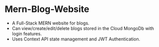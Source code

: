 # Mern-Blog-Website
- A Full-Stack MERN website for blogs.
- Can view/create/edit/delete blogs stored in the Cloud MongoDb with login features.
- Uses Context API state management and JWT Authentication.
